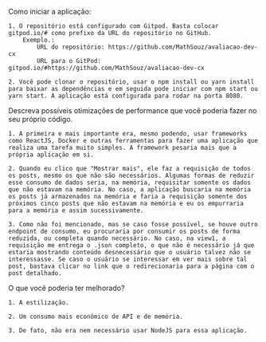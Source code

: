 Como iniciar a aplicação:

    1. O repositório está configurado com Gitpod. Basta colocar gitpod.io/# como prefixo da URL do repositório no GitHub. 
        Exemplo.:
            URL do repositório: https://github.com/MathSouz/avaliacao-dev-cx
            URL para o GitPod: gitpod.io/#https://github.com/MathSouz/avaliacao-dev-cx

    2. Você pode clonar o repositório, usar o npm install ou yarn install para baixar as dependências e em seguida pode iniciar com npm start ou yarn start. A aplicação está configurada para rodar na porta 8080.

Descreva possíveis otimizações de performance que você poderia fazer no seu
próprio código.

    1. A primeira e mais importante era, mesmo podendo, usar frameworks como ReactJS, Docker e outras ferramentas para fazer uma aplicação que realiza uma tarefa muito simples. A framework pesaria mais que a própria aplicação em si.

    2. Quando eu clico que "Mostrar mais", ele faz a requisição de todos os posts, mesmo os que não são necessários. Algumas formas de reduzir esse consumo de dados seria, na memória, requisitar somente os dados que não estavam na memória. No caso, a aplicação buscaria na memória os posts já armazenados na memória e faria a requisição somente dos próximos cinco posts que não estavam na memória e eu os empurraria para a memória e assim sucessivamente.

    3. Como não foi mencionado, mas se caso fosse possível, se houve outro endpoint de consumo, eu procuraria por consumir os posts de forma reduzida, ou completa quando necessário. No caso, na view1, a requisição me entrega o .json completo, o que não é necessário já que estaria mostrando conteúdo desnecessário que o usuário talvez não se interessasse. Se caso o usuário se interessar em ver mais sobre tal post, bastava clicar no link que o redirecionaria para a página com o post detalhado.

O que você poderia ter melhorado?

    1. A estilização.

    2. Um consumo mais econômico de API e de memória.

    3. De fato, não era nem necessário usar NodeJS para essa aplicação.